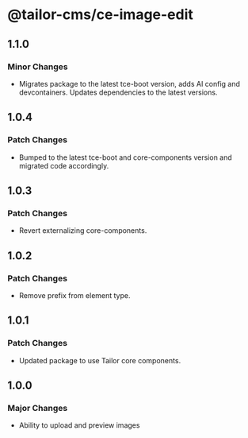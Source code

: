 # @tailor-cms/ce-image-edit

## 1.1.0

### Minor Changes

- Migrates package to the latest tce-boot version, adds AI config and devcontainers. Updates dependencies to the latest versions.

## 1.0.4

### Patch Changes

- Bumped to the latest tce-boot and core-components version and migrated code accordingly.

## 1.0.3

### Patch Changes

- Revert externalizing core-components.

## 1.0.2

### Patch Changes

- Remove prefix from element type.

## 1.0.1

### Patch Changes

- Updated package to use Tailor core components.

## 1.0.0

### Major Changes

- Ability to upload and preview images
